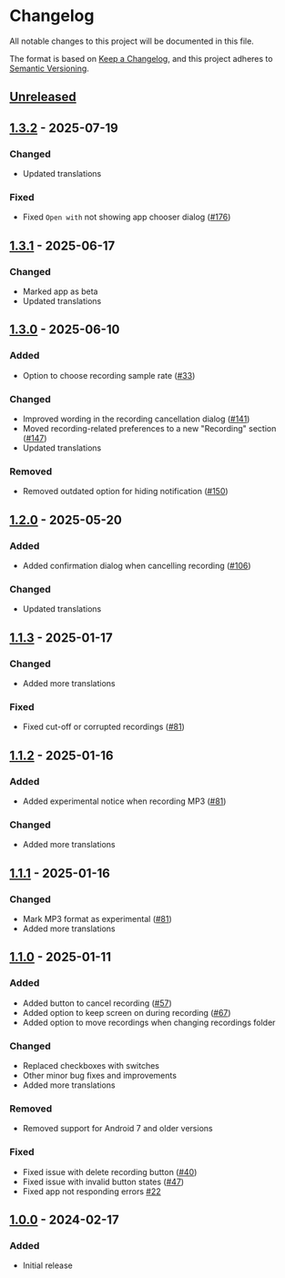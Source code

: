 # Changelog
All notable changes to this project will be documented in this file.

The format is based on [Keep a Changelog](https://keepachangelog.com/en/1.1.0/),
and this project adheres to [Semantic Versioning](https://semver.org/spec/v2.0.0.html).

## [Unreleased]

## [1.3.2] - 2025-07-19
### Changed
- Updated translations

### Fixed
- Fixed `Open with` not showing app chooser dialog ([#176])

## [1.3.1] - 2025-06-17
### Changed
- Marked app as beta
- Updated translations

## [1.3.0] - 2025-06-10
### Added
- Option to choose recording sample rate ([#33])

### Changed
- Improved wording in the recording cancellation dialog ([#141])
- Moved recording-related preferences to a new "Recording" section ([#147])
- Updated translations

### Removed
- Removed outdated option for hiding notification ([#150])

## [1.2.0] - 2025-05-20
### Added
- Added confirmation dialog when cancelling recording ([#106])

### Changed
- Updated translations

## [1.1.3] - 2025-01-17
### Changed
- Added more translations

### Fixed
- Fixed cut-off or corrupted recordings ([#81])

## [1.1.2] - 2025-01-16
### Added
- Added experimental notice when recording MP3 ([#81])

### Changed
- Added more translations

## [1.1.1] - 2025-01-16
### Changed
- Mark MP3 format as experimental ([#81])
- Added more translations

## [1.1.0] - 2025-01-11
### Added
- Added button to cancel recording ([#57])
- Added option to keep screen on during recording ([#67])
- Added option to move recordings when changing recordings folder

### Changed
- Replaced checkboxes with switches
- Other minor bug fixes and improvements
- Added more translations

### Removed
- Removed support for Android 7 and older versions

### Fixed
- Fixed issue with delete recording button ([#40])
- Fixed issue with invalid button states ([#47])
- Fixed app not responding errors [#22]

## [1.0.0] - 2024-02-17
### Added
- Initial release

[#22]: https://github.com/FossifyOrg/Voice-Recorder/issues/22
[#33]: https://github.com/FossifyOrg/Voice-Recorder/issues/33
[#40]: https://github.com/FossifyOrg/Voice-Recorder/issues/40
[#47]: https://github.com/FossifyOrg/Voice-Recorder/issues/47
[#57]: https://github.com/FossifyOrg/Voice-Recorder/issues/57
[#67]: https://github.com/FossifyOrg/Voice-Recorder/issues/67
[#81]: https://github.com/FossifyOrg/Voice-Recorder/issues/81
[#106]: https://github.com/FossifyOrg/Voice-Recorder/issues/106
[#141]: https://github.com/FossifyOrg/Voice-Recorder/issues/141
[#147]: https://github.com/FossifyOrg/Voice-Recorder/issues/147
[#150]: https://github.com/FossifyOrg/Voice-Recorder/issues/150
[#176]: https://github.com/FossifyOrg/Voice-Recorder/issues/176

[Unreleased]: https://github.com/FossifyOrg/Voice-Recorder/compare/1.3.2...HEAD
[1.3.2]: https://github.com/FossifyOrg/Voice-Recorder/compare/1.3.1...1.3.2
[1.3.1]: https://github.com/FossifyOrg/Voice-Recorder/compare/1.3.0...1.3.1
[1.3.0]: https://github.com/FossifyOrg/Voice-Recorder/compare/1.2.0...1.3.0
[1.2.0]: https://github.com/FossifyOrg/Voice-Recorder/compare/1.1.3...1.2.0
[1.1.3]: https://github.com/FossifyOrg/Voice-Recorder/compare/1.1.2...1.1.3
[1.1.2]: https://github.com/FossifyOrg/Voice-Recorder/compare/1.1.1...1.1.2
[1.1.1]: https://github.com/FossifyOrg/Voice-Recorder/compare/1.1.0...1.1.1
[1.1.0]: https://github.com/FossifyOrg/Voice-Recorder/compare/1.0.0...1.1.0
[1.0.0]: https://github.com/FossifyOrg/Voice-Recorder/releases/tag/1.0.0
